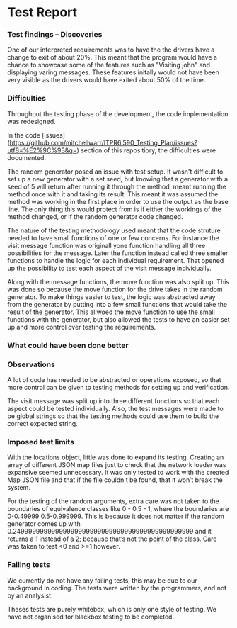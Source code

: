 # Test Report

### Test findings – Discoveries
One of our interpreted requirements was to have the the drivers have a change to exit of about 20%. This meant that the program would have a chance to showcase some of the features such as "Visiting john" and displaying varing messages. These features initally would not have been very visible as the drivers would have exited about 50% of the time. 

### Difficulties
Throughout the testing phase of the development, the code implementation was redesigned.  

In the code [issues] (https://github.com/mitchellwarr/ITPR6.590_Testing_Plan/issues?utf8=%E2%9C%93&q=) section of this repositiory, the difficulties were documented.  

The random generator posed an issue with test setup. It wasn't difficult to set up a new generator with a set seed, but knowing that a generator with a seed of 5 will return after running it through the method, meant running the method once with it and taking its result. This meant it was assumed the method was working in the first place in order to use the output as the base line. The only thing this would protect from is if either the workings of the method changed, or if the random generator code changed.  

The nature of the testing methodology used meant that the code struture needed to have small functions of one or few concerns. For instance the visit message function was originall yone function handling all three possibilities for the message. Later the function instead called three smaller functions to handle the logic for each individual requirement. That opened up the possibility to test each aspect of the visit message individually.  

Along with the message functions, the move function was also split up. This was done so because the move function for the drive takes in the random generator. To make things easier to test, the logic was abstracted away from the generator by putting into a few small functions that would take the result of the generator. This allwoed the move function to use the small functions with the generator, but also allowed the tests to have an easier set up and more control over testing the requirements.  

### What could have been done better

### Observations
A lot of code has needed to be abstracted or operations exposed, so that more control can be given to testing methods for setting up and verification.  

The visit message was split up into three different functions so that each aspect could be tested individually. Also, the test messages were made to be global strings so that the testing methods could use them to build the correct expected string.

### Imposed test limits
With the locations object, little was done to expand its testing. Creating an array of different JSON map files just to check that the network loader was expansive seemed unnecessary. It was only tested to work with the created Map JSON file and that if the file couldn't be found, that it won’t break the system.  

For the testing of the random arguments, extra care was not taken to the boundaries of equivalence classes like 0 - 0.5 - 1, where the boundaries are 0-0.49999 0.5-0.999999. This is because it does not matter if the random generator comes up with 0.24999999999999999999999999999999999999999999999 and it returns a 1 instead of a 2; because that’s not the point of the class. Care was taken to test <0 and >=1 however.

### Failing tests
We currently do not have any failing tests, this may be due to our background in coding. The tests were written by the programmers, and not by an analysist.  

Theses tests are purely whitebox, which is only one style of testing. We have not organised for blackbox testing to be completed.  
